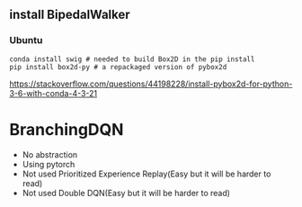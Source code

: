 ## install BipedalWalker
### Ubuntu
```
conda install swig # needed to build Box2D in the pip install
pip install box2d-py # a repackaged version of pybox2d
```

https://stackoverflow.com/questions/44198228/install-pybox2d-for-python-3-6-with-conda-4-3-21

# BranchingDQN

* No abstraction
* Using pytorch
* Not used Prioritized Experience Replay(Easy but it will be harder to read)
* Not used Double DQN(Easy but it will be harder to read)
